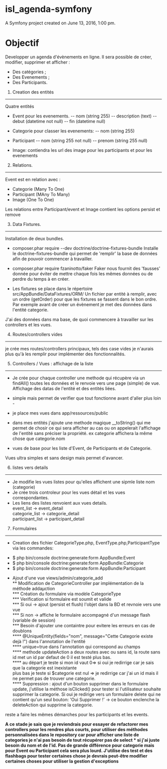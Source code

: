 isl_agenda-symfony
==================

A Symfony project created on June 13, 2016, 1:00 pm.


Objectif
========

Developper un agenda d'évènements en ligne.
Il sera possible de créer, modifier, supprimer et afficher :
- Des catégories ;
- Des Evenements ;
- Des Participants.

1. Creation des entités
-----------------------

Quatre entités

* Event pour les evenements.
-- nom (string 255)
-- description (text)
-- debut (datetime not null)
-- fin (datetime null)

* Categorie pour classer les evenements:
-- nom (string 255)

* Participant
-- nom (string 255 not null)
-- prenom (string 255 null)

* Image: contiendra les url des image pour les participants et pour les evenements

2. Relations.
-------------

Event est en relation avec :
- Categorie (Many To One)
- Participant (MAny To Many)
- Image (One To One)

Les relations entre Participant/event et Image contient les options persist et remove 

3. Data Fixtures.
----------------

Installation de deux bundles.

* composer.phar require --dev doctrine/doctrine-fixtures-bundle
Installe le doctrine-fixtures-bundle qui permet de 'remplir' la base de données afin de pouvoir commencer à travailler.

* composer.phar require fzaninotto/faker
Faker nous fournit des 'fausses' donnée pour éviter de mettre chaque fois les mêmes données ou de perdre du temps à en créer.

* Les fixtures se place dans le répertoire src/AppBundle/DataFixtures/ORM/
Un fichier par entité à remplir, avec un ordre (getOrder) pour que les fixtures se fassent dans le bon ordre.
Par exemple avant de créer un évènement je met des données dans l'entité categorie.

J'ai des données dans ma base, de quoi commencere à travailler sur les controllers et les vues.

4. Routes/controllers vides
---------------------------

je crée mes routes/controllers principaux, tels des case vides je n'aurais plus qu'à les remplir pour implémenter des 
fonctionnalités.

5. Controllers / Vues : affichage de la liste
---------------------------------------------

* Je crée pour chaque controller une methode qui récupère via un findAll() toutes les données et le renvoie vers une page 
(simple) de vue. Affichage des datas de l'entité et des entités liées.
 - simple mais permet de verifier que tout fonctionne avant d'aller plus loin -

* je place mes vues dans app/ressources/public

* dans mes entités j'ajoute une methode magique __toString() qui me permet de chosir ce qui sera afficher au cas ou on 
appelerait l'affichage de l'entité sans préciser la propriété.
ex categorie affichera la même chose que categorie.nom

* vues de base pour les liste d'Event, de Participants et de Categorie.

Vues ultra simples et sans design mais permet d'avancer.

6. listes vers details
----------------------

* Je modifie les vues listes pour qu'elles affichent une sipmle liste nom (categorie)  
* Je crée trois controleur pour les vues détail et les vues correspondantes. 
* Les liens des listes renvoient aux vues details.  
    event_list -> event_detail  
    categorie_list -> categorie_detail  
    participant_list -> participant_detail  


7. Formulaires
--------------

* Creation des fichier CategorieType.php, EventType.php,ParticipantType via les commandes:   
+ $ php bin/console doctrine:generate:form AppBundle:Event  
+ $ php bin/console doctrine:generate:form AppBundle:Categorie  
+ $ php bin/console doctrine:generate:form AppBundle:Participant  

* Ajout d'une vue views/admin/categorie_add   
** Modification de CategorieController par implémentation de la méthode addaµction  
*** Création du formulaire via modèle CategorieType  
*** Verification si formulaire est soumit et valide  
*** Si oui -> ajout (persist et flush) l'objet dans la BD et revnoie vers une vue  
*** Si non -> affiche le formulaire accompagné d'un message flash (variable de session)  
*** Besoin d'ajouter une containtre pour evitere les erreurs en cas de doublons  
**** @UniqueEntity(fields="nom", message="Cette Categorie existe dejà !")  dans l'annotation de l'entité  
**** unique=true dans l'annotation qui correspond au champs  
**** methode updateAction a deux routes avec ou sans id, la route sans id met un id par defaut de 0 il est testé plus bas.  
**** au départ je teste si mon id vaut 0=> si oui je redirrige car je sais que la categorie est inexistante  
     plus bas je teste si $categorie est nul => je redirrige car j'ai un id mais il ne permet pas de trouver une categorie.  
**** Suppression : ajout d'un bouton supprimer dans le formulaire update, j'utilise la méthose isClicked() pour tester
si l'utilisateur souhaite supprimer la categorie. Si oui je redirige vers un formulaire delete qui ne contient qu'un seul bouton:
'Oui Supprimer !' -> ce bouton enclenche la deleteAction qui supprime la categorie.  

reste a faire les mêmes démarches pour les participants et les events.

**A ce stade je sais que je reviendrais pour essayer de refactorer mes controllers pour les rendres plus courts, pour
utiliser des méthodes personnalisées dans le repository car pour afficher une liste de categories je n'ai pas besoin de tout récupérer 
 pas de select * si j'ai juste besoin du nom et de l'id.  Pas de grande différence pour categorie mais pour Event ou Participant cela
sera plus lourd.  J'utilise des test et des flashbags pour tester certaines chose je devrais peut-être modifier certaines choses pour 
utiliser la gestion d'exceptions**

